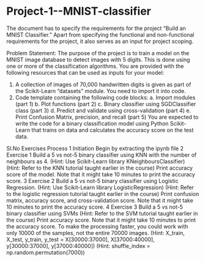 # Project-1--MNIST-classifier
The document has to specify the requirements for the project “Build an MNIST Classifier.” Apart from specifying the functional and non-functional requirements for the project, it also serves as an input for project scoping.


Problem Statement:
The purpose of the project is to train a model on the MNIST image database to detect images with 5 digits. This is done using one or more of the classification algorithms.
You are provided with the following resources that can be used as inputs for your model:
1. A collection of images of 70,000 handwritten digits is given as part of the Scikit-Learn
“datasets” module. You need to import it into code.
2. Code template containing the following code blocks:
a. Import modules (part 1)
b. Plot functions (part 2)
c. Binary classifier using SGDClassifier class (part 3)
d. Predict and validate using cross-validation (part 4)
e. Print Confusion Matrix, precision, and recall (part 5)
You are expected to write the code for a binary classification model using Python Scikit-Learn that trains on data and calculates the accuracy score on the test data.

Sl.No	Exercises	Process
1	Initiation	Begin by extracting the ipynb file
2	Exercise 1	Build a 5 vs not-5 binary classifier using KNN with the number of neighbours as 4.
(Hint: Use Scikit-Learn library KNeighboursClassifier)
(Hint: Refer to the KNN tutorial taught earlier in the course)
Print accuracy score of the model.
Note that it might take 10 minutes to print the accuracy score.
3	Exercise 2	Build a 5 vs not-5 binary classifier using Logistic Regression.
(Hint: Use Scikit-Learn library LogisticRegression)
(Hint: Refer to the logistic regression tutorial taught earlier in the
course)
Print confusion matrix, accuracy score, and cross-validation score.
Note that it might take 10 minutes to print the accuracy score.
4	Exercise 3	Build a 5 vs not-5 binary classifier using SVMs
(Hint: Refer to the SVM tutorial taught earlier in the course)
Print accuracy score.
Note that it might take 10 minutes to print the accuracy score.
To make the processing faster, you could work with only 10000 of
the samples, not the entire 70000 images.
(Hint: X_train, X_test, y_train, y_test = X[30000:37000],
X[37000:40000], y[30000:37000], y[37000:40000])
(Hint: shuffle_index = np.random.permutation(7000))
